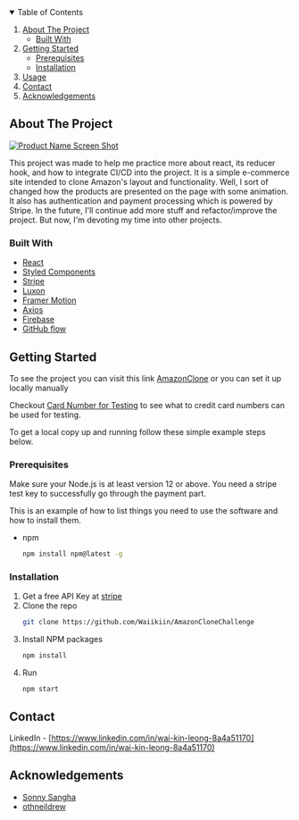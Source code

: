 <!-- TABLE OF CONTENTS -->
<details open="open">
  <summary>Table of Contents</summary>
  <ol>
    <li>
      <a href="#about-the-project">About The Project</a>
      <ul>
        <li><a href="#built-with">Built With</a></li>
      </ul>
    </li>
    <li>
      <a href="#getting-started">Getting Started</a>
      <ul>
        <li><a href="#prerequisites">Prerequisites</a></li>
        <li><a href="#installation">Installation</a></li>
      </ul>
    </li>
    <li><a href="#usage">Usage</a></li>
    <li><a href="#contact">Contact</a></li>
    <li><a href="#acknowledgements">Acknowledgements</a></li>
  </ol>
</details>



<!-- ABOUT THE PROJECT -->
## About The Project

[![Product Name Screen Shot][product-screenshot]](https://example.com)

This project was made to help me practice more about react, its reducer hook, and how to integrate CI/CD into the project. It is a simple e-commerce site intended to clone Amazon's layout and functionality. Well, I sort of changed how the products are presented on the page with some animation. It also has authentication and payment processing which is powered by Stripe. In the future, I'll continue add more stuff and refactor/improve the project. But now, I'm devoting my time into other projects.

### Built With
* [React](https://reactjs.org/)
* [Styled Components](https://styled-components.com/)
* [Stripe](https://stripe.com/en-ca)
* [Luxon](https://moment.github.io/luxon/#/)
* [Framer Motion](https://www.framer.com/motion/)
* [Axios](https://axios-http.com/)
* [Firebase](https://firebase.google.com/)
* [GitHub flow](https://docs.github.com/en/get-started/quickstart/github-flow)


<!-- GETTING STARTED -->
## Getting Started
To see the project you can visit this link [AmazonClone](https://clone-93721.firebaseapp.com/) or you can set it up locally manually

Checkout [Card Number for Testing](https://stripe.com/docs/testing) to see what to credit card numbers can be used for testing.

To get a local copy up and running follow these simple example steps below.

### Prerequisites
Make sure your Node.js is at least version 12 or above.
You need a stripe test key to successfully go through the payment part.

This is an example of how to list things you need to use the software and how to install them.
* npm
  ```sh
  npm install npm@latest -g
  ```

### Installation

1. Get a free API Key at [stripe](https://stripe.com/en-ca)
2. Clone the repo
   ```sh
   git clone https://github.com/Waiikiin/AmazonCloneChallenge
   ```
3. Install NPM packages
   ```sh
   npm install
   ```
4. Run
    ```JS
    npm start
    ```
<!-- CONTACT -->
## Contact

LinkedIn - [https://www.linkedin.com/in/wai-kin-leong-8a4a51170](https://www.linkedin.com/in/wai-kin-leong-8a4a51170) 

<!-- ACKNOWLEDGEMENTS -->
## Acknowledgements
* [Sonny Sangha](https://www.youtube.com/user/ssangha32)
* [othneildrew](https://github.com/othneildrew/Best-README-Template)

<!-- MARKDOWN LINKS & IMAGES -->
[product-screenshot]: images/AmazonCloneAnimation.gif
